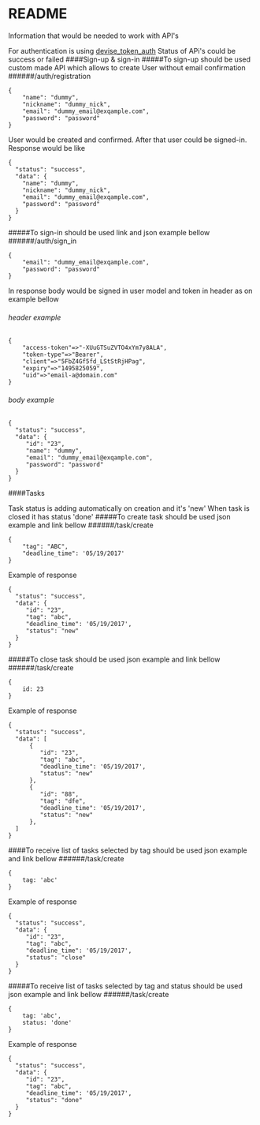 # README

Information that would be needed to work with API's

For authentication is using [devise_token_auth](https://github.com/lynndylanhurley/devise_token_auth)
Status of APi's could be success or failed
####Sign-up & sign-in
#####To sign-up should be used custom made API which allows to create User without email confirmation
######/auth/registration

```
{
    "name": "dummy",
    "nickname": "dummy_nick",
    "email": "dummy_email@exqample.com",
    "password": "password" 
}
```
User would be created and confirmed. After that user could be signed-in. Response would be like
```
{
  "status": "success",
  "data": {
    "name": "dummy",
    "nickname": "dummy_nick",
    "email": "dummy_email@exqample.com",
    "password": "password" 
  }
}
```
#####To sign-in should be used link and json example bellow
######/auth/sign_in

```
{
    "email": "dummy_email@exqample.com",
    "password": "password" 
}
```

In response body would be signed in user model and token in header as on example bellow
###### header example
```
{
    "access-token"=>"-XUuGTSuZVTO4xYm7y8ALA",
    "token-type"=>"Bearer",
    "client"=>"5FbZ4Gf5fd_LStStRjHPag",
    "expiry"=>"1495825059",
    "uid"=>"email-a@domain.com"
}
```
###### body example
```
{
  "status": "success",
  "data": {
     "id": "23",
     "name": "dummy",
     "email": "dummy_email@exqample.com",
     "password": "password" 
  }
}
```
####Tasks

Task status is adding automatically on creation and it's 'new'
When task is closed it has status 'done'
#####To create task should be used json example and link bellow
######/task/create

```
{
    "tag": "ABC",
    "deadline_time": '05/19/2017'
}
```

Example of response 
```
{
  "status": "success",
  "data": {
     "id": "23",
     "tag": "abc",
     "deadline_time": '05/19/2017',
     "status": "new" 
  }
}
```

#####To close task should be used json example and link bellow
######/task/create

```
{
    id: 23
}
```

Example of response 
```
{
  "status": "success",
  "data": [
      {
         "id": "23",
         "tag": "abc",
         "deadline_time": '05/19/2017',
         "status": "new" 
      },
      {
         "id": "88",
         "tag": "dfe",
         "deadline_time": '05/19/2017',
         "status": "new" 
      },
  ]
}
```

####To receive list of tasks selected by tag should be used json example and link bellow
######/task/create

```
{
    tag: 'abc'   
}
```

Example of response 

```
{
  "status": "success",
  "data": {
     "id": "23",
     "tag": "abc",
     "deadline_time": '05/19/2017',
     "status": "close" 
  }
}
```

#####To receive list of tasks selected by tag and status should be used json example and link bellow
######/task/create

```
{
    tag: 'abc',
    status: 'done'
}
```

Example of response 

```
{
  "status": "success",
  "data": {
     "id": "23",
     "tag": "abc",
     "deadline_time": '05/19/2017',
     "status": "done" 
  }
}
```